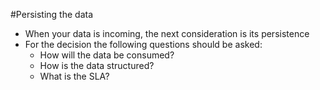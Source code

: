 #Persisting the data
* When your data is incoming, the next consideration is its persistence
* For the decision the following questions should be asked:
    * How will the data be consumed?
    * How is the data structured?
    * What is the SLA?
